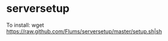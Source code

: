 serversetup
===========

To install:
wget https://raw.github.com/Flums/serversetup/master/setup.sh|sh
